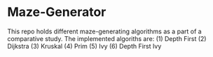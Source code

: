 # Maze-Generator
This repo holds different maze-generating algorithms as a part of a comparative study.
The implemented algoriths are:
(1) Depth First
(2) Dijkstra
(3) Kruskal
(4) Prim
(5) Ivy
(6) Depth First Ivy
